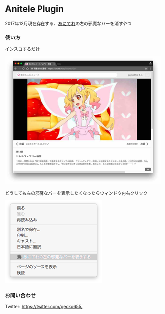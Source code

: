 # Anitele Plugin

2017年12月現在存在する、[あにてれ](https://ch.ani.tv)の左の邪魔なバーを消すやつ


### 使い方
インスコするだけ

![](https://raw.githubusercontent.com/gecko655/AnitelePlugin/master/images/4.jpg)

どうしても左の邪魔なバーを表示したくなったらウィンドウ内右クリック

![](https://raw.githubusercontent.com/gecko655/AnitelePlugin/master/images/5.png)

### お問い合わせ

Twitter: https://twitter.com/gecko655/
